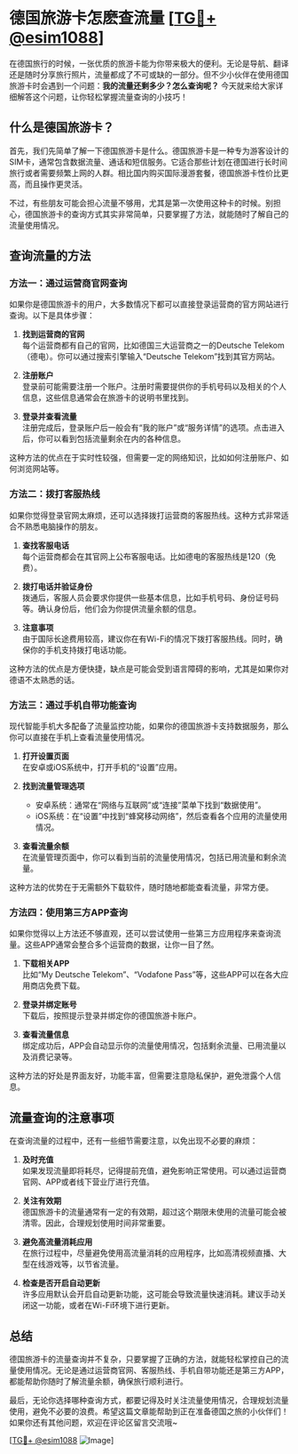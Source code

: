 # 德国旅游卡怎麽查流量 [[TG💪+ @esim1088](https://t.me/s/esim1088)]

在德国旅行的时候，一张优质的旅游卡能为你带来极大的便利。无论是导航、翻译还是随时分享旅行照片，流量都成了不可或缺的一部分。但不少小伙伴在使用德国旅游卡时会遇到一个问题：**我的流量还剩多少？怎么查询呢？** 今天就来给大家详细解答这个问题，让你轻松掌握流量查询的小技巧！

## 什么是德国旅游卡？

首先，我们先简单了解一下德国旅游卡是什么。德国旅游卡是一种专为游客设计的SIM卡，通常包含数据流量、通话和短信服务。它适合那些计划在德国进行长时间旅行或者需要频繁上网的人群。相比国内购买国际漫游套餐，德国旅游卡性价比更高，而且操作更灵活。

不过，有些朋友可能会担心流量不够用，尤其是第一次使用这种卡的时候。别担心，德国旅游卡的查询方式其实非常简单，只要掌握了方法，就能随时了解自己的流量使用情况。

## 查询流量的方法

### 方法一：通过运营商官网查询

如果你是德国旅游卡的用户，大多数情况下都可以直接登录运营商的官方网站进行查询。以下是具体步骤：

1. **找到运营商的官网**  
   每个运营商都有自己的官网，比如德国三大运营商之一的Deutsche Telekom（德电）。你可以通过搜索引擎输入“Deutsche Telekom”找到其官方网站。

2. **注册账户**  
   登录前可能需要注册一个账户。注册时需要提供你的手机号码以及相关的个人信息，这些信息通常会在旅游卡的说明书里找到。

3. **登录并查看流量**  
   注册完成后，登录账户后一般会有“我的账户”或“服务详情”的选项。点击进入后，你可以看到包括流量剩余在内的各种信息。

这种方法的优点在于实时性较强，但需要一定的网络知识，比如如何注册账户、如何浏览网站等。

### 方法二：拨打客服热线

如果你觉得登录官网太麻烦，还可以选择拨打运营商的客服热线。这种方式非常适合不熟悉电脑操作的朋友。

1. **查找客服电话**  
   每个运营商都会在其官网上公布客服电话。比如德电的客服热线是120（免费）。

2. **拨打电话并验证身份**  
   拨通后，客服人员会要求你提供一些基本信息，比如手机号码、身份证号码等。确认身份后，他们会为你提供流量余额的信息。

3. **注意事项**  
   由于国际长途费用较高，建议你在有Wi-Fi的情况下拨打客服热线。同时，确保你的手机支持拨打电话功能。

这种方法的优点是方便快捷，缺点是可能会受到语言障碍的影响，尤其是如果你对德语不太熟悉的话。

### 方法三：通过手机自带功能查询

现代智能手机大多配备了流量监控功能，如果你的德国旅游卡支持数据服务，那么你可以直接在手机上查看流量使用情况。

1. **打开设置页面**  
   在安卓或iOS系统中，打开手机的“设置”应用。

2. **找到流量管理选项**  
   - 安卓系统：通常在“网络与互联网”或“连接”菜单下找到“数据使用”。
   - iOS系统：在“设置”中找到“蜂窝移动网络”，然后查看各个应用的流量使用情况。

3. **查看流量余额**  
   在流量管理页面中，你可以看到当前的流量使用情况，包括已用流量和剩余流量。

这种方法的优势在于无需额外下载软件，随时随地都能查看流量，非常方便。

### 方法四：使用第三方APP查询

如果你觉得以上方法还不够直观，还可以尝试使用一些第三方应用程序来查询流量。这些APP通常会整合多个运营商的数据，让你一目了然。

1. **下载相关APP**  
   比如“My Deutsche Telekom”、“Vodafone Pass”等，这些APP可以在各大应用商店免费下载。

2. **登录并绑定账号**  
   下载后，按照提示登录并绑定你的德国旅游卡账户。

3. **查看流量信息**  
   绑定成功后，APP会自动显示你的流量使用情况，包括剩余流量、已用流量以及消费记录等。

这种方法的好处是界面友好，功能丰富，但需要注意隐私保护，避免泄露个人信息。

## 流量查询的注意事项

在查询流量的过程中，还有一些细节需要注意，以免出现不必要的麻烦：

1. **及时充值**  
   如果发现流量即将耗尽，记得提前充值，避免影响正常使用。可以通过运营商官网、APP或者线下营业厅进行充值。

2. **关注有效期**  
   德国旅游卡的流量通常有一定的有效期，超过这个期限未使用的流量可能会被清零。因此，合理规划使用时间非常重要。

3. **避免高流量消耗应用**  
   在旅行过程中，尽量避免使用高流量消耗的应用程序，比如高清视频直播、大型在线游戏等，以节省流量。

4. **检查是否开启自动更新**  
   许多应用默认会开启自动更新功能，这可能会导致流量快速消耗。建议手动关闭这一功能，或者在Wi-Fi环境下进行更新。

## 总结

德国旅游卡的流量查询并不复杂，只要掌握了正确的方法，就能轻松掌控自己的流量使用情况。无论是通过运营商官网、客服热线、手机自带功能还是第三方APP，都能帮助你随时了解流量余额，确保旅行顺利进行。

最后，无论你选择哪种查询方式，都要记得及时关注流量使用情况，合理规划流量使用，避免不必要的浪费。希望这篇文章能帮助到正在准备德国之旅的小伙伴们！如果你还有其他问题，欢迎在评论区留言交流哦~

[[TG💪+ @esim1088](https://t.me/s/esim1088) ![Image](https://i.postimg.cc/4NQfJmqS/Snipaste-2025-05-13-00-14-12.png)]